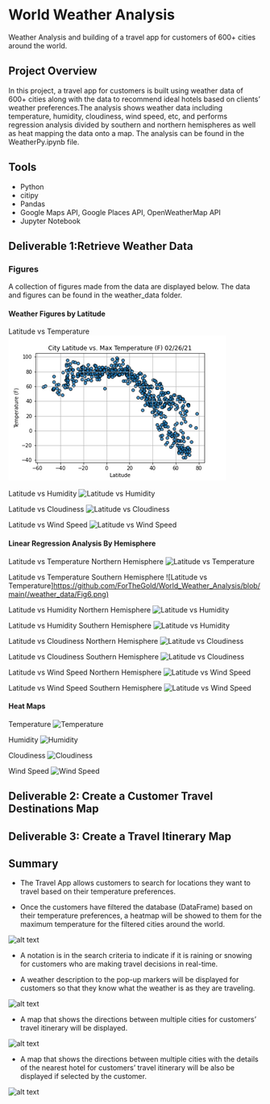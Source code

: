 # World Weather Analysis 
Weather Analysis and building of a travel app for customers of 600+ cities around the world.

## Project Overview
In this project, a travel app for customers is built using weather data of 600+ cities along with the data to recommend ideal hotels based on clients’ weather preferences.The analysis shows weather data including temperature, humidity, cloudiness, wind speed, etc, and performs regression analysis divided by southern and northern hemispheres as well as heat mapping the data onto a map. The analysis can be found in the WeatherPy.ipynb file.

## Tools
* Python
* citipy
* Pandas
* Google Maps API, Google Places API, OpenWeatherMap API
* Jupyter Notebook

## Deliverable 1:Retrieve Weather Data 
### Figures

A collection of figures made from the data are displayed below.  The data and figures can be found in the weather_data folder.

#### Weather Figures by Latitude

Latitude vs Temperature
![Latitude vs Temperature](https://github.com/Tifarahani/World_Weather_Analysis/blob/main/weather_data/Fig1.png)

Latitude vs Humidity
![Latitude vs Humidity](https://github.com/ForTheGold/World_Weather_Analysis/blob/main/weather_data/Fig2.png)

Latitude vs Cloudiness
![Latitude vs Cloudiness](https://github.com/ForTheGold/World_Weather_Analysis/blob/main/weather_data/Fig3.png)

Latitude vs Wind Speed
![Latitude vs Wind Speed](https://github.com/ForTheGold/World_Weather_Analysis/blob/main/weather_data/Fig4.png)

#### Linear Regression Analysis By Hemisphere

Latitude vs Temperature Northern Hemisphere
![Latitude vs Temperature](https://github.com/ForTheGold/World_Weather_Analysis/blob/main/weather_data/Fig5.png)

Latitude vs Temperature Southern Hemisphere
![Latitude vs Temperature]https://github.com/ForTheGold/World_Weather_Analysis/blob/main(/weather_data/Fig6.png)

Latitude vs Humidity Northern Hemisphere
![Latitude vs Humidity](https://github.com/ForTheGold/World_Weather_Analysis/blob/main/weather_data/Fig7.png)

Latitude vs Humidity Southern Hemisphere
![Latitude vs Humidity](https://github.com/ForTheGold/World_Weather_Analysis/blob/main/weather_data/Fig8.png)

Latitude vs Cloudiness Northern Hemisphere
![Latitude vs Cloudiness](https://github.com/ForTheGold/World_Weather_Analysis/blob/main/weather_data/fig9.png)

Latitude vs Cloudiness Southern Hemisphere
![Latitude vs Cloudiness](https://github.com/ForTheGold/World_Weather_Analysis/blob/main/weather_data/Fig10.png)

Latitude vs Wind Speed Northern Hemisphere
![Latitude vs Wind Speed](https://github.com/ForTheGold/World_Weather_Analysis/blob/main/weather_data/Fig11.png)

Latitude vs Wind Speed Southern Hemisphere
![Latitude vs Wind Speed](https://github.com/ForTheGold/World_Weather_Analysis/blob/main/weather_data/Fig12.png)

#### Heat Maps

Temperature
![Temperature](https://github.com/ForTheGold/World_Weather_Analysis/blob/main/weather_data/Fig13.png)

Humidity
![Humidity](https://github.com/ForTheGold/World_Weather_Analysis/blob/main/weather_data/Fig14.png)

Cloudiness
![Cloudiness](https://github.com/ForTheGold/World_Weather_Analysis/blob/main/weather_data/Fig15.png)

Wind Speed
![Wind Speed](https://github.com/ForTheGold/World_Weather_Analysis/blob/main/weather_data/Fig16.png)
## Deliverable 2: Create a Customer Travel Destinations Map
## Deliverable 3: Create a Travel Itinerary Map
## Summary

- The Travel App allows customers to search for locations they want to travel based on their temperature preferences. 

- Once the customers have filtered the database (DataFrame) based on their temperature preferences, a heatmap will be showed to them for the maximum temperature 
for the filtered cities around the world.


![alt text](image/map_markers.png)


- A notation is in the search criteria to indicate if it is raining or snowing for customers who are making travel decisions in real-time.

- A weather description to the pop-up markers will be displayed for customers so that they know what the weather is as they are traveling.



![alt text](image/WeatherPy_vacation_map.png)



- A map that shows the directions between multiple cities for customers’ travel itinerary will be displayed.



![alt text](image/WeatherPy_travel_map.png)



- A map that shows the directions between multiple cities with the details of the nearest hotel for customers’ travel itinerary will be also be displayed if selected by the customer.



![alt text](image/WeatherPy_travel_map_markers.png)
